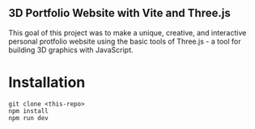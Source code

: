 ## 3D Portfolio Website with Vite and Three.js

This goal of this project was to make a unique, creative, and interactive personal protfolio website using the basic tools of Three.js - a tool for building 3D graphics with JavaScript. 

# Installation
```
git clone <this-repo>
npm install
npm run dev
```
